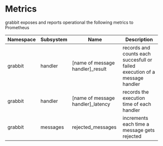 # Metrics

grabbit exposes and reports operational the following metrics to Prometheus

|  Namespace    | Subsystem     | Name                              | Description                                                                 |
| ------------- | ------------- | ----------------------------------| --------------------------------------------------------------------------- |
| grabbit       | handler       | [name of message handler]_result  | records and counts each succesfull or failed execution of a message handler |
| grabbit       | handler       | [name of message handler]_latency | records the execution time of each handler                                  |
| grabbit       | messages      | rejected_messages                 | increments each time a message gets rejected                                |
